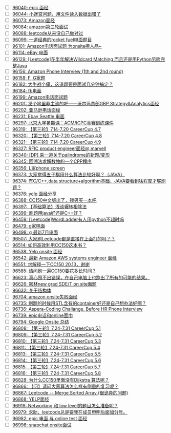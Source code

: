 - [ ] [96040: epic 面经](http://instant.1point3acres.com/thread/96040)
- [ ] [96044: 小迷宫问题，用文件读入数据出错了](http://instant.1point3acres.com/thread/96044)
- [ ] [96073: Amazon面经](http://instant.1point3acres.com/thread/96073)
- [ ] [96084: amazon第三轮面试](http://instant.1point3acres.com/thread/96084)
- [ ] [96088: leetcode从来没自己做对过](http://instant.1point3acres.com/thread/96088)
- [ ] [96099: 一道经典的rocket fuel电面题目](http://instant.1point3acres.com/thread/96099)
- [ ] [96101: Amazon电话面试题 为onsite攒人品~](http://instant.1point3acres.com/thread/96101)
- [ ] [96114: eBay 电面](http://instant.1point3acres.com/thread/96114)
- [ ] [96129: [Leetcode]花半年解决Wildcard Matching 而且还是用Python另附完整Java](http://instant.1point3acres.com/thread/96129)
- [ ] [96156: Amazon Phone Interview (1th and 2nd round)](http://instant.1point3acres.com/thread/96156)
- [ ] [96158: F, G家题](http://instant.1point3acres.com/thread/96158)
- [ ] [96182: 大牛战个痛，这道题要是面试几分钟搞定？](http://instant.1point3acres.com/thread/96182)
- [ ] [96184: fb电面](http://instant.1point3acres.com/thread/96184)
- [ ] [96199: Amazon电话面试题](http://instant.1point3acres.com/thread/96199)
- [ ] [96201: 发个地里非主流的吧——沃尔玛总部GBP Strategy&amp;Analytics面经](http://instant.1point3acres.com/thread/96201)
- [ ] [96202: 亚马逊电话面经](http://instant.1point3acres.com/thread/96202)
- [ ] [96231: Ebay Seattle 电面](http://instant.1point3acres.com/thread/96231)
- [ ] [96297: 北京大学暑期课：ACM/ICPC竞赛训练课件](http://instant.1point3acres.com/thread/96297)
- [ ] [96319: 【第三轮】7.14-7.20 CareerCup 4.7](http://instant.1point3acres.com/thread/96319)
- [ ] [96320: 【第三轮】7.14-7.20 CareerCup 4.8](http://instant.1point3acres.com/thread/96320)
- [ ] [96321: 【第三轮】7.14-7.20 CareerCup 4.9](http://instant.1point3acres.com/thread/96321)
- [ ] [96327: RFIC product engineer面经@ marvell](http://instant.1point3acres.com/thread/96327)
- [ ] [96340: [DP] 来一道关于palindrome的新题/变形](http://instant.1point3acres.com/thread/96340)
- [ ] [96345: 回溯法求解数独的一个CPP程序](http://instant.1point3acres.com/thread/96345)
- [ ] [96356: L家phone screen](http://instant.1point3acres.com/thread/96356)
- [ ] [96373: 大家觉得五子棋用什么算法比较好啊？（JAVA）](http://instant.1point3acres.com/thread/96373)
- [ ] [96374: 有C/C++,data structure+algorithm基础，JAVA要看到啥程度才够刷题？](http://instant.1point3acres.com/thread/96374)
- [ ] [96376: yelp 面经分享](http://instant.1point3acres.com/thread/96376)
- [ ] [96388: CC150中文版出了，锁男买一本吧](http://instant.1point3acres.com/thread/96388)
- [ ] [96397: 【基础算法】浅谈辗转相除法](http://instant.1point3acres.com/thread/96397)
- [ ] [96399: 刷题用java好还是C++好？](http://instant.1point3acres.com/thread/96399)
- [ ] [96459: [Leetcode]WordLadder有人用python不超时吗](http://instant.1point3acres.com/thread/96459)
- [ ] [96479: g家电面](http://instant.1point3acres.com/thread/96479)
- [ ] [96498: g 最新7月电面](http://instant.1point3acres.com/thread/96498)
- [ ] [96507: 大家刷Leetcode都是直接在上面打的吗？？](http://instant.1point3acres.com/thread/96507)
- [ ] [96514: 如何高效利用CC150这本书？](http://instant.1point3acres.com/thread/96514)
- [ ] [96538: Yelp onsite 面经](http://instant.1point3acres.com/thread/96538)
- [ ] [96542: 最新 Amazon AWS systems engineer 面经](http://instant.1point3acres.com/thread/96542)
- [ ] [96551: 求解释一下CC150 20.13，谢谢](http://instant.1point3acres.com/thread/96551)
- [ ] [96585: 请问刷一遍CC150要花多长时间？](http://instant.1point3acres.com/thread/96585)
- [ ] [96623: 真心照不出错误，在自己电脑上也跑出了所有的可能的结果。](http://instant.1point3acres.com/thread/96623)
- [ ] [96626: 密林new grad SDE/T on site面题](http://instant.1point3acres.com/thread/96626)
- [ ] [96632: 关于结构体](http://instant.1point3acres.com/thread/96632)
- [ ] [96704: amazon onsite失败面经](http://instant.1point3acres.com/thread/96704)
- [ ] [96735: 刷题的时候用STL含有的container好还是自己想办法好啊？](http://instant.1point3acres.com/thread/96735)
- [ ] [96736: Aspera-Coding Challange, Before HR Phone Interview](http://instant.1point3acres.com/thread/96736)
- [ ] [96739: epic电话和online面巾](http://instant.1point3acres.com/thread/96739)
- [ ] [96794: Google Onsite 总结](http://instant.1point3acres.com/thread/96794)
- [ ] [96808: 【第三轮】7.24-7.31 CareerCup 5.1](http://instant.1point3acres.com/thread/96808)
- [ ] [96809: 【第三轮】7.24-7.31 CareerCup 5.2](http://instant.1point3acres.com/thread/96809)
- [ ] [96810: 【第三轮】7.24-7.31 CareerCup 5.3](http://instant.1point3acres.com/thread/96810)
- [ ] [96811: 【第三轮】7.24-7.31 CareerCup 5.4](http://instant.1point3acres.com/thread/96811)
- [ ] [96813: 【第三轮】7.24-7.31 CareerCup 5.5](http://instant.1point3acres.com/thread/96813)
- [ ] [96814: 【第三轮】7.24-7.31 CareerCup 5.6](http://instant.1point3acres.com/thread/96814)
- [ ] [96815: 【第三轮】7.24-7.31 CareerCup 5.7](http://instant.1point3acres.com/thread/96815)
- [ ] [96816: 【第三轮】7.24-7.31 CareerCup 5.8](http://instant.1point3acres.com/thread/96816)
- [ ] [96828: 为什么CC150里面没有Dijkstra 算法呢？](http://instant.1point3acres.com/thread/96828)
- [ ] [96866: 【问】请问大家算法怎么样有侧重的复习呢？](http://instant.1point3acres.com/thread/96866)
- [ ] [96867: Leetcode -- Merge Sorted Array (很诡异的问题)](http://instant.1point3acres.com/thread/96867)
- [ ] [96868: YELP面经](http://instant.1point3acres.com/thread/96868)
- [ ] [96919: Networking 和 low level的题目怎么准备呢？](http://instant.1point3acres.com/thread/96919)
- [ ] [96979: 求助，leetcode总是要我在成员申明后面加分号。](http://instant.1point3acres.com/thread/96979)
- [ ] [96982: epic 电面 与 online test 面经](http://instant.1point3acres.com/thread/96982)
- [ ] [96996: snapchat onsite面试](http://instant.1point3acres.com/thread/96996)
